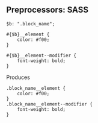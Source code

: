 ##  Preprocessors: SASS

    $b: ".block_name";

    #{$b}__element {
        color: #f00;
    }

    #{$b}__element--modifier {
        font-weight: bold;
    }

Produces

    .block_name__element {
        color: #f00;
    }
    .block_name__element--modifier {
        font-weight: bold;
    }

<aside data-markdown class="notes">

</aside>
